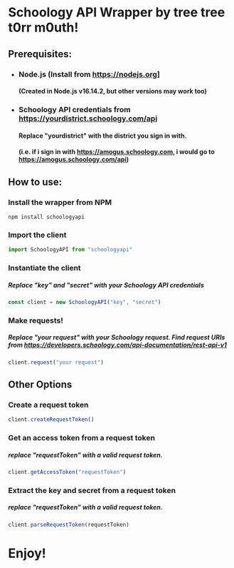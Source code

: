 # Schoology API Wrapper by tree tree t0rr m0uth!
 ## Prerequisites:
 - ### Node.js (Install from https://nodejs.org]
    #### (Created in Node.js v16.14.2, but other versions may work too)
 - ### Schoology API credentials from https://yourdistrict.schoology.com/api
    #### Replace "yourdistrict" with the district you sign in with. 
    #### (i.e. if i sign in with https://amogus.schoology.com, i would go to https://amogus.schoology.com/api)
 
 ## How to use:
 ### Install the wrapper from NPM
 ```
 npm install schoologyapi
 ```
 
 ### Import the client
 ```javascript
 import SchoologyAPI from "schoologyapi"
 ```
 
 ### Instantiate the client
 ##### Replace "key" and "secret" with your Schoology API credentials
 ```javascript
 const client = new SchoologyAPI("key", "secret")
 ```
 
 ### Make requests!
 ##### Replace "your request" with your Schoology request. Find request URIs from https://developers.schoology.com/api-documentation/rest-api-v1
 ```javascript
 client.request("your request")
 ```
 
 ## Other Options
 
 ### Create a request token
 ```javascript
 client.createRequestToken()
 ```
 
 ### Get an access token from a request token
 ##### replace "requestToken" with a valid request token. 
 ```javascript
 client.getAccessToken("requestToken")
 ```
 
 ### Extract the key and secret from a request token
 ##### replace "requestToken" with a valid request token.
 ```javascript
 client.parseRequestToken(requestToken)
 ```
 
 # Enjoy!
